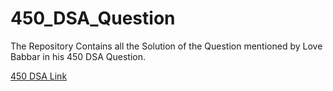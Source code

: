 # 450_DSA_Question
The Repository Contains all the Solution of the Question mentioned by Love Babbar in his 450 DSA Question.

[450 DSA Link](https://450dsa.com/)
